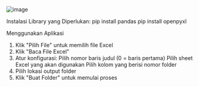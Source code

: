 ![image](https://github.com/user-attachments/assets/d5770bfd-f655-44a1-91fd-70aae09536f2)

Instalasi Library yang Diperlukan:
   pip install pandas
   pip install openpyxl

Menggunakan Aplikasi
1. Klik "Pilih File" untuk memilih file Excel
2. Klik "Baca File Excel"
3. Atur konfigurasi:
Pilih nomor baris judul (0 = baris pertama)
Pilih sheet Excel yang akan digunakan
Pilih kolom yang berisi nomor folder
4. Pilih lokasi output folder
5. Klik "Buat Folder" untuk memulai proses
